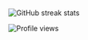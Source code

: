 

</br>


![GitHub streak stats](https://github-readme-streak-stats.herokuapp.com/?user=LandWhale2)  


![Profile views](https://gpvc.arturio.dev/LandWhale2)  
